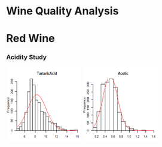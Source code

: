 # Wine Quality Analysis
# Red Wine 
<h3> Acidity Study </h3>

<p align="left">
  <img width="200" height="200" src="https://github.com/ShamimaMoni/wine-quality-analysis/blob/master/Red%20Wine/images/tartaricaciddistribution.png">
  <img width="200" height="200" src="https://github.com/ShamimaMoni/wine-quality-analysis/blob/master/Red%20Wine/images/aceticaciddistribution.png">
  
</p>

